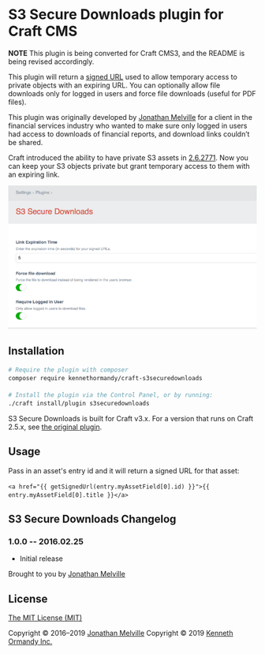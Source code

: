 # S3 Secure Downloads plugin for Craft CMS

**NOTE** This plugin is being converted for Craft CMS3, and the README is being revised accordingly.

This plugin will return a [signed URL](http://docs.aws.amazon.com/AmazonS3/latest/dev/ShareObjectPreSignedURL.html) used to allow temporary access to private objects with an expiring URL. You can optionally allow file downloads only for logged in users and force file downloads (useful for PDF files).

This plugin was originally developed by [Jonathan Melville](https://github.com/jonathanmelville/s3securedownloads) for a client in the financial services industry who wanted to make sure only logged in users had access to downloads of financial reports, and download links couldn’t be shared.

Craft introduced the ability to have private S3 assets in [2.6.2771](https://craftcms.com/changelog#build2771). Now you can keep your S3 objects private but grant temporary access to them with an expiring link. 

![Screenshot of the plugin settings.](./src/resources/screenshots/screenshot.png)

## Installation

```sh
# Require the plugin with composer
composer require kennethormandy/craft-s3securedownloads

# Install the plugin via the Control Panel, or by running:
./craft install/plugin s3securedownloads
```

S3 Secure Downloads is built for Craft v3.x. For a version that runs on Craft 2.5.x, see [the original plugin](https://github.com/jonathanmelville/s3securedownloads).

## Usage

Pass in an asset's entry id and it will return a signed URL for that asset:

`<a href="{{ getSignedUrl(entry.myAssetField[0].id) }}">{{ entry.myAssetField[0].title }}</a>`

## S3 Secure Downloads Changelog

### 1.0.0 -- 2016.02.25

* Initial release

Brought to you by [Jonathan Melville](http://jonathanmelville.com)

## License

[The MIT License (MIT)](./LICENSE.txt)

Copyright © 2016–2019 [Jonathan Melville](https://github.com/jonathanmelville/s3securedownloads)
Copyright © 2019 [Kenneth Ormandy Inc.](https://kennethormandy.com)
